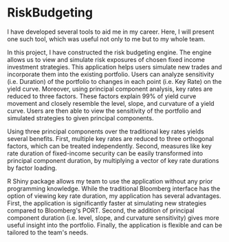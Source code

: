 # RiskBudgeting

I have developed several tools to aid me in my career. Here, I will present one such tool, which was useful not only to me but to my whole team.

In this project, I have constructed the risk budgeting engine. The engine allows us to view and simulate risk exposures of chosen fixed income 
investment strategies. This application helps users simulate new trades and incorporate them into the existing portfolio. Users can analyze 
sensitivity (i.e. Duration) of the portfolio to changes in each point (i.e. Key Rate) on the yield curve. Moreover, using principal component 
analysis, key rates are reduced to three factors. These factors explain 99% of yield curve movement and closely resemble the level, slope, and 
curvature of a yield curve. Users are then able to view the sensitivity of the portfolio and simulated strategies to given principal components.

Using three principal components over the traditional key rates yields several benefits. First, multiple key rates are reduced to three orthogonal 
factors, which can be treated independently. Second, measures like key rate duration of fixed-income security can be easily transformed into principal 
component duration, by multiplying a vector of key rate durations by factor loading. 

R Shiny package allows my team to use the application without any prior programming knowledge. While the traditional Bloomberg interface has the 
option of viewing key rate duration, my application has several advantages. First, the application is significantly faster at simulating new 
strategies compared to Bloomberg's PORT. Second, the addition of principal component duration (i.e. level, slope, and curvature sensitivity) 
gives more useful insight into the portfolio. Finally, the application is flexible and can be tailored to the team's needs.
